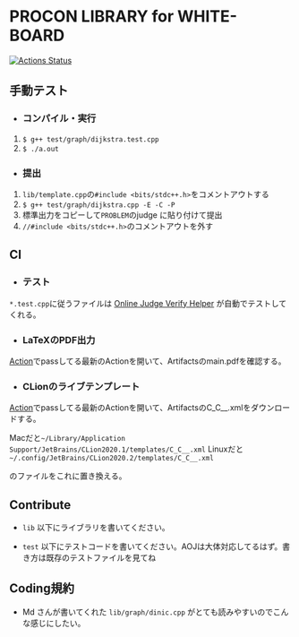 # PROCON LIBRARY for WHITE-BOARD

[![Actions Status](https://github.com/habara-k/ICPClibrary/workflows/verify/badge.svg)](https://github.com/habara-k/ICPClibrary/actions)

## 手動テスト

- ### コンパイル・実行

1. `$ g++ test/graph/dijkstra.test.cpp`
2. `$ ./a.out`

- ### 提出

1. `lib/template.cpp`の`#include <bits/stdc++.h>`をコメントアウトする
2. `$ g++ test/graph/dijkstra.cpp -E -C -P`
3. 標準出力をコピーして`PROBLEM`のjudge に貼り付けて提出
4. `//#include <bits/stdc++.h>`のコメントアウトを外す

## CI

- ### テスト

`*.test.cpp`に従うファイルは [Online Judge Verify Helper](https://github.com/kmyk/online-judge-verify-helper) が自動でテストしてくれる。

- ### LaTeXのPDF出力

[Action](https://github.com/habara-k/ICPCLibrary/actions)でpassしてる最新のActionを開いて、Artifactsのmain.pdfを確認する。

- ### CLionのライブテンプレート


[Action](https://github.com/habara-k/ICPCLibrary/actions)でpassしてる最新のActionを開いて、ArtifactsのC_C__.xmlをダウンロードする。


Macだと`~/Library/Application Support/JetBrains/CLion2020.1/templates/C_C__.xml`
Linuxだと `~/.config/JetBrains/CLion2020.2/templates/C_C__.xml`

のファイルをこれに置き換える。


## Contribute

- `lib` 以下にライブラリを書いてください。

- `test` 以下にテストコードを書いてください。AOJは大体対応してるはず。書き方は既存のテストファイルを見てね

## Coding規約

- Md さんが書いてくれた `lib/graph/dinic.cpp` がとても読みやすいのでこんな感じにしたい。
